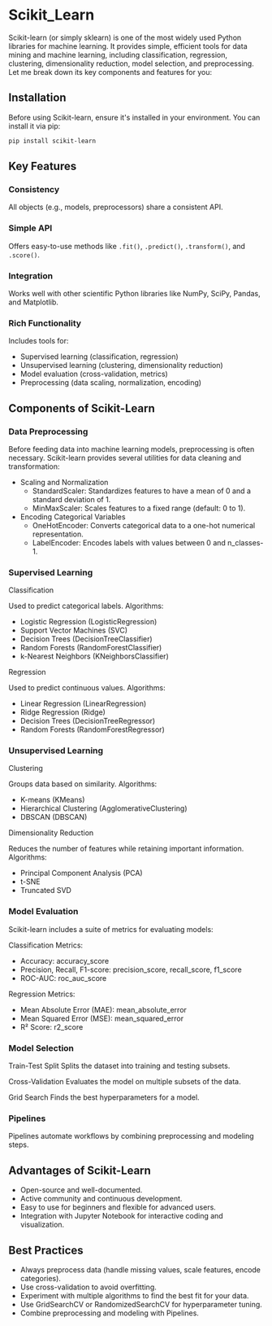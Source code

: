 # Scikit_Learn
Scikit-learn (or simply sklearn) is one of the most widely used Python libraries for machine learning. It provides simple, efficient tools for data mining and machine learning, including classification, regression, clustering, dimensionality reduction, model selection, and preprocessing. Let me break down its key components and features for you:

## Installation

Before using Scikit-learn, ensure it's installed in your environment. You can install it via pip:

```bash
pip install scikit-learn
```

## Key Features

### Consistency
All objects (e.g., models, preprocessors) share a consistent API.

### Simple API
Offers easy-to-use methods like `.fit()`, `.predict()`, `.transform()`, and `.score()`.

### Integration
Works well with other scientific Python libraries like NumPy, SciPy, Pandas, and Matplotlib.

### Rich Functionality
Includes tools for:

* Supervised learning (classification, regression)
* Unsupervised learning (clustering, dimensionality reduction)
* Model evaluation (cross-validation, metrics)
* Preprocessing (data scaling, normalization, encoding)

## Components of Scikit-Learn

### Data Preprocessing
Before feeding data into machine learning models, preprocessing is often necessary. Scikit-learn provides several utilities for data cleaning and transformation:

* Scaling and Normalization
	+ StandardScaler: Standardizes features to have a mean of 0 and a standard deviation of 1.
	+ MinMaxScaler: Scales features to a fixed range (default: 0 to 1).
* Encoding Categorical Variables
	+ OneHotEncoder: Converts categorical data to a one-hot numerical representation.
	+ LabelEncoder: Encodes labels with values between 0 and n_classes-1.

### Supervised Learning
Classification

Used to predict categorical labels.
Algorithms:

* Logistic Regression (LogisticRegression)
* Support Vector Machines (SVC)
* Decision Trees (DecisionTreeClassifier)
* Random Forests (RandomForestClassifier)
* k-Nearest Neighbors (KNeighborsClassifier)

Regression

Used to predict continuous values.
Algorithms:

* Linear Regression (LinearRegression)
* Ridge Regression (Ridge)
* Decision Trees (DecisionTreeRegressor)
* Random Forests (RandomForestRegressor)

### Unsupervised Learning
Clustering

Groups data based on similarity.
Algorithms:

* K-means (KMeans)
* Hierarchical Clustering (AgglomerativeClustering)
* DBSCAN (DBSCAN)

Dimensionality Reduction

Reduces the number of features while retaining important information.
Algorithms:

* Principal Component Analysis (PCA)
* t-SNE
* Truncated SVD

### Model Evaluation
Scikit-learn includes a suite of metrics for evaluating models:

Classification Metrics:

* Accuracy: accuracy_score
* Precision, Recall, F1-score: precision_score, recall_score, f1_score
* ROC-AUC: roc_auc_score

Regression Metrics:

* Mean Absolute Error (MAE): mean_absolute_error
* Mean Squared Error (MSE): mean_squared_error
* R² Score: r2_score

### Model Selection
Train-Test Split
Splits the dataset into training and testing subsets.

Cross-Validation
Evaluates the model on multiple subsets of the data.

Grid Search
Finds the best hyperparameters for a model.

### Pipelines
Pipelines automate workflows by combining preprocessing and modeling steps.

## Advantages of Scikit-Learn

* Open-source and well-documented.
* Active community and continuous development.
* Easy to use for beginners and flexible for advanced users.
* Integration with Jupyter Notebook for interactive coding and visualization.

## Best Practices

* Always preprocess data (handle missing values, scale features, encode categories).
* Use cross-validation to avoid overfitting.
* Experiment with multiple algorithms to find the best fit for your data.
* Use GridSearchCV or RandomizedSearchCV for hyperparameter tuning.
* Combine preprocessing and modeling with Pipelines.